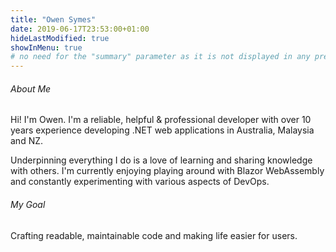 ```yaml
---
title: "Owen Symes"
date: 2019-06-17T23:53:00+01:00
hideLastModified: true
showInMenu: true
# no need for the "summary" parameter as it is not displayed in any previews
---
```


###### About Me
Hi! I'm Owen.
I'm a reliable, helpful & professional developer with over 10 years experience developing .NET web applications in Australia, Malaysia and NZ.

Underpinning everything I do is a love of learning and sharing knowledge with others. I'm currently enjoying playing around with Blazor WebAssembly and constantly experimenting with various aspects of DevOps.

###### My Goal
Crafting readable, maintainable code and making life easier for users.




